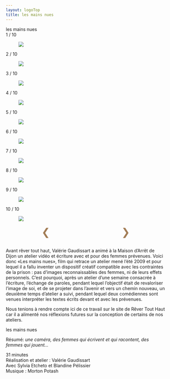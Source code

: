 ```yaml
---
layout: logoTop
title: les mains nues
---
```


<div class="Motto">les mains nues</div>

<!-- Slideshow container -->
<div class="slideshow-container" style="position: relative;">

  <!-- Full-width images with number and caption text -->
  <div class="mySlides">
    <div class="numbertext">1 / 10</div>
    <figure>
      <img src="https://res.cloudinary.com/dnxcesebo/image/upload/f_auto,q_auto,w_800/v1602006221/gatsby-cloudinary/mains-nues74.svg">
      <figcaption class="figCap"></figcaption>
    </figure>
  </div>
  
  <div class="mySlides">
    <div class="numbertext">2 / 10</div>
    <figure>
      <img src="https://res.cloudinary.com/dnxcesebo/image/upload/f_auto,q_auto,w_800/v1602006613/gatsby-cloudinary/mains-nues20.svg">
      <figcaption class="figCap"></figcaption>
    </figure>
  </div>
  
  <div class="mySlides">
    <div class="numbertext">3 / 10</div>
    <figure>
      <img src="https://res.cloudinary.com/dnxcesebo/image/upload/f_auto,q_auto,w_800/v1602006688/gatsby-cloudinary/mains-nues31.svg">
      <figcaption class="figCap"></figcaption>
    </figure>
  </div>

  <div class="mySlides">
    <div class="numbertext">4 / 10</div>
    <figure>
      <img src="https://res.cloudinary.com/dnxcesebo/image/upload/f_auto,q_auto,w_800/v1602006776/gatsby-cloudinary/mains-nues33.svg">
      <figcaption class="figCap"></figcaption>
    </figure>
  </div>

  <div class="mySlides">
    <div class="numbertext">5 / 10</div>
    <figure>
      <img src="https://res.cloudinary.com/dnxcesebo/image/upload/f_auto,q_auto,w_800/v1602006850/gatsby-cloudinary/mains-nues50.svg">
      <figcaption class="figCap"></figcaption>
    </figure>
  </div>

  <div class="mySlides">
    <div class="numbertext">6 / 10</div>
    <figure>
      <img src="https://res.cloudinary.com/dnxcesebo/image/upload/f_auto,q_auto,w_800/v1602006925/gatsby-cloudinary/mains-nues51.svg">
      <figcaption class="figCap"></figcaption>
    </figure>
  </div>

  <div class="mySlides">
    <div class="numbertext">7 / 10</div>
    <figure>
      <img src="https://res.cloudinary.com/dnxcesebo/image/upload/f_auto,q_auto,w_800/v1602007036/gatsby-cloudinary/mains-nues54.svg">
      <figcaption class="figCap"></figcaption>
    </figure>
  </div>

<div class="mySlides">
    <div class="numbertext">8 / 10</div>
    <figure>
      <img src="https://res.cloudinary.com/dnxcesebo/image/upload/f_auto,q_auto,w_800/v1602007168/gatsby-cloudinary/mains-nues58.svg">
      <figcaption class="figCap"></figcaption>
    </figure>
  </div>

<div class="mySlides">
    <div class="numbertext">9 / 10</div>
    <figure>
      <img src="https://res.cloudinary.com/dnxcesebo/image/upload/f_auto,q_auto,w_800/v1602007231/gatsby-cloudinary/mains-nues62.svg">
      <figcaption class="figCap"></figcaption>
    </figure>
  </div>

<div class="mySlides">
    <div class="numbertext">10 / 10</div>
    <figure>
      <img src="https://res.cloudinary.com/dnxcesebo/image/upload/f_auto,q_auto,w_800/v1602007370/gatsby-cloudinary/mains-nues63.svg">
      <figcaption class="figCap"></figcaption>
    </figure>
  </div>

  <!-- Next and previous buttons -->
  <div style="display: flex; flex-wrap:nowrap; justify-content:space-around;">
    <div>
      <a class="prev" onclick="plusSlides(-1)" style="cursor:pointer; color: hsl(30.4,31.2%,48.4%); font-size:2rem">&#10094;</a>
    </div>
    <div>
      <a class="next" onclick="plusSlides(1)" style="cursor:pointer; color: hsl(30.4,31.2%,48.4%); font-size:2rem;">&#10095;</a>
    </div>
  </div>

</div>
<br>

<!-- The dots/circles -->

<script>
  var slideIndex = 1;
  showSlides(slideIndex);

  // Next/previous controls
  function plusSlides(n) {
    showSlides(slideIndex += n);
  }

  // Thumbnail image controls
  function currentSlide(n) {
    showSlides(slideIndex = n);
  }

  function showSlides(n) {
    var i;
    var slides = document.getElementsByClassName("mySlides");
    var dots = document.getElementsByClassName("dot");
    if (n > slides.length) {
      slideIndex = 1
    }
    if (n < 1) {
      slideIndex = slides.length
    }
    for (i = 0; i < slides.length; i++) {
      slides[i].style.display = "none";
    }
    for (i = 0; i < dots.length; i++) {
      dots[i].className = dots[i]
        .className
        .replace("active", "");
    }
    slides[slideIndex - 1].style.display = "block";
    dots[slideIndex - 1].className += "active";
  }
  </script>

<p class="intro-text">Avant <span class="rever-typog">rêver tout haut</span>, Valérie Gaudissart a animé à la Maison d’Arrêt de Dijon un atelier vidéo et écriture avec et pour des femmes prévenues. Voici donc «Les mains nues», film qui retrace un atelier mené l’été 2009 et pour lequel il a fallu inventer un dispositif créatif compatible avec les contraintes de la prison : pas d’images reconnaissables des femmes, ni de leurs effets personnels. C’est pourquoi, après un atelier d’une semaine consacrée à l’écriture, l’échange de paroles, pendant lequel l’objectif était de revaloriser l’image de soi, et de se projeter dans l’avenir et vers un chemin nouveau, un deuxième temps d’atelier a suivi, pendant lequel deux comédiennes sont venues interpréter les textes écrits devant et avec les prévenues.
</p>

<p class="intro-text">Nous tenions à rendre compte ici de ce travail sur le site de Rêver Tout Haut car il a alimenté nos réflexions futures sur la conception de certains de nos ateliers.
</p>

<div class="MottoSmaller">les mains nues</div>

<p class="intro-text">Résumé: <em>une caméra, des femmes qui écrivent et qui racontent, des femmes qui jouent...</em>
</p>
<p class="cite">31 minutes<br>Réalisation et atelier : Valérie Gaudissart<br>
Avec Sylvia Etcheto et Blandine Pélissier<br>
Musique : Morton Potash
</p>
